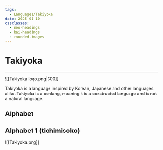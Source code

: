```yaml
---
tags:
  - Languages/Takiyoka
date: 2025-01-10
cssclasses:
  - neo-headings
  - bai-headings
  - rounded-images
---
```

# Takiyoka
***
![[Takiyoka logo.png|300]]

Takiyoka is a language inspired by Korean, Japanese and other languages alike. Takiyoka is a conlang, meaning it is a constructed language and is not a natural language.

## Alphabet



## Alphabet 1 (tichimisoko)
![[Takiyoka.png]]